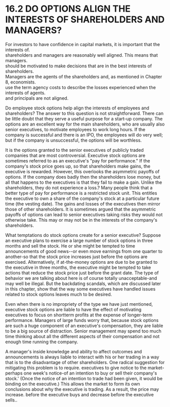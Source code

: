 # 16.2 DO OPTIONS ALIGN THE INTERESTS OF SHAREHOLDERS AND MANAGERS?  

For investors to have confidence in capital markets, it is important that the interests of.   
shareholders and managers are reasonably well aligned. This means that managers.   
should be motivated to make decisions that are in the best interests of shareholders.   
Managers are the agents of the shareholders and, as mentioned in Chapter 8, economists.   
use the term agency costs to describe the losses experienced when the interests of agents.   
and principals are not aligned.  

Do employee stock options help align the interests of employees and shareholders? The answer to this question is not straightforward. There can be little doubt that they serve a useful purpose for a start-up company. The options are an excellent way for the main shareholders, who are usually also senior executives, to motivate employees to work long hours. If the company is successful and there is an IPO, the employees will do very well; but if the company is unsuccessful, the options will be worthless.  

It is the options granted to the senior executives of publicly traded companies that are most controversial. Executive stock options are sometimes referred to as an executive's "pay for performance." If the company's stock price goes up, so that shareholders make gains, the executive is rewarded. However, this overlooks the asymmetric payoffs of options. If the company does badly then the shareholders lose money, but all that happens to the executives is that they fail to make a gain. Unlike the shareholders, they do not experience a loss.? Many people think that a better type of pay for performance is a restricted stock unit. This entitles the executive to own a share of the company's stock at a particular future time (the vesting date). The gains and losses of the executives then mirror those of other shareholders. It is sometimes argued that the asymmetric payoffs of options can lead to senior executives taking risks they would not otherwise take. This may or may not be in the interests of the company's shareholders.  

What temptations do stock options create for a senior executive? Suppose an executive plans to exercise a large number of stock options in three months and sell the stock. He or she might be tempted to time announcements of good news--or even move earnings from one quarter to another-so that the stock price increases just before the options are exercised. Alternatively, if at-the-money options are due to be granted to the executive in three months, the executive might be tempted to take actions that reduce the stock price just before the grant date. The type of behavior we are talking about here is of course totally unacceptable-and may well be illegal. But the backdating scandals, which are discussed later in this chapter, show that the way some executives have handled issues related to stock options leaves much to be desired.  

Even when there is no impropriety of the type we have just mentioned, executive stock options are liable to have the effect of motivating executives to focus on shortterm profits at the expense of longer-term performance. Managers of large funds worry that, because stock options are such a huge component of an executive's compensation, they are liable to be a big source of distraction. Senior management may spend too much time thinking about all the different aspects of their compensation and not enough time running the company.  

A manager's inside knowledge and ability to affect outcomes and announcements is always liable to interact with his or her trading in a way that is to the disadvantage of other shareholders. One radical suggestion for mitigating this problem is to require. executives to give notice to the market-perhaps one week's notice-of an intention to buy or sell their company's stock.' (Once the notice of an intention to trade had been given, it would be binding on the executive.) This allows the market to form its own conclusions about why the executive is trading. As a result, the price may increase. before the executive buys and decrease before the executive sells..  
